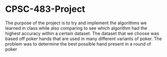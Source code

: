 # CPSC-483-Project

The purpose of the project is to try and implement the algorithms we learned in class while also comparing to see which algorithm had the highest accuracy within a certain dataset. The dataset that we choose was based off poker hands that are used in many different variants of poker. The problem was to determine the best possible hand present in a round of poker

